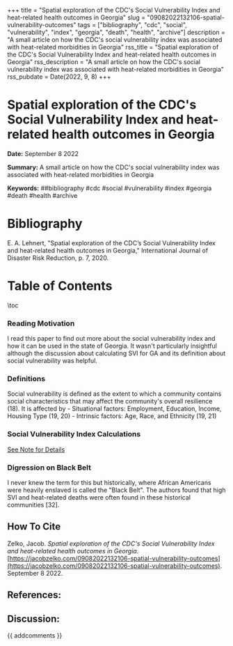 +++
title = "Spatial exploration of the CDC's Social Vulnerability Index and heat-related health outcomes in Georgia"
slug = "09082022132106-spatial-vulnerability-outcomes"
tags = ["bibliography", "cdc", "social", "vulnerability", "index", "georgia", "death", "health", "archive"]
description = "A small article on how the CDC's social vulnerability index was associated with heat-related morbidities in Georgia"
rss_title = "Spatial exploration of the CDC's Social Vulnerability Index and heat-related health outcomes in Georgia"
rss_description = "A small article on how the CDC's social vulnerability index was associated with heat-related morbidities in Georgia"
rss_pubdate = Date(2022, 9, 8)
+++



Spatial exploration of the CDC's Social Vulnerability Index and heat-related health outcomes in Georgia
=========

**Date:** September 8 2022

**Summary:** A small article on how the CDC's social vulnerability index was associated with heat-related morbidities in Georgia

**Keywords:** ##bibliography #cdc #social #vulnerability #index #georgia #death #health  #archive

Bibliography
==========

E. A. Lehnert, "Spatial exploration of the CDC’s Social Vulnerability Index and heat-related health outcomes in Georgia," International Journal of Disaster Risk Reduction, p. 7, 2020.

Table of Contents
=========

\toc

### Reading Motivation

I read this paper to find out more about the social vulnerability index and how it can be used in the state of Georgia. It wasn't particularly insightful although the discussion about calculating SVI for GA and its definition about social vulnerability was helpful.

### Definitions

Social vulnerability is defined as the extent to which a community contains social characteristics that may affect the community's overall resilience (18). It is affected by 	- Situational factors: Employment, Education, Income, Housing Type (19, 20) 	- Intrinsic factors: Age, Race, and Ethnicity (19, 21)

### Social Vulnerability Index Calculations

[See Note for Details](/09082022144933-social-vulnerability-index.md)

### Digression on Black Belt

I never knew the term for this but historically, where African Americans were heavily enslaved is called the "Black Belt". The authors found that high SVI and heat-related deaths were often found in these historical communities [32].
## How To Cite

 Zelko, Jacob. _Spatial exploration of the CDC's Social Vulnerability Index and heat-related health outcomes in Georgia_. [https://jacobzelko.com/09082022132106-spatial-vulnerability-outcomes](https://jacobzelko.com/09082022132106-spatial-vulnerability-outcomes). September 8 2022.
## References:
## Discussion: 

{{ addcomments }}
